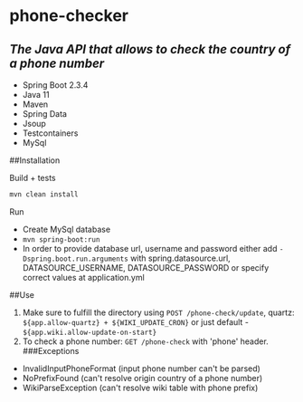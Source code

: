 # phone-checker
## _The Java API that allows to check the country of a phone number_

- Spring Boot 2.3.4
- Java 11
- Maven
- Spring Data
- Jsoup
- Testcontainers
- MySql

##Installation

Build + tests
```sh
mvn clean install
```
Run
- Create MySql database
- ```mvn spring-boot:run ```
- In order to provide database url, username and password either add ``-Dspring.boot.run.arguments`` with 
spring.datasource.url, DATASOURCE_USERNAME, DATASOURCE_PASSWORD or specify correct values at application.yml

##Use
1. Make sure to fulfill the directory using `POST /phone-check/update`,
quartz: `${app.allow-quartz} + ${WIKI_UPDATE_CRON}` or just default - `${app.wiki.allow-update-on-start}`
2. To check a phone number: `GET /phone-check` with 'phone' header.
###Exceptions
- InvalidInputPhoneFormat (input phone number can't be parsed)
- NoPrefixFound (can't resolve origin country of a phone number)
- WikiParseException (can't resolve wiki table with phone prefix)
